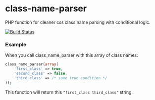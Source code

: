 
# class-name-parser

PHP function for cleaner css class name parsing with conditional logic.

[![Build Status](https://travis-ci.org/bicepsdigital/class-name-parser.svg?branch=master)](https://travis-ci.org/bicepsdigital/class-name-parser)

### Example

When you call class_name_parser with this array of class names:

```php
class_name_parser(array(
    'first_class' => true,
    'second_class' => false,
    'third_class' => /* some true condition */
));
```

This function will return this ```"first_class third_class"``` string.

